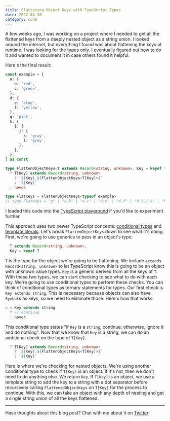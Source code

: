 ```yaml
---
title: Flattening Object Keys with TypeScript Types
date: 2022-04-26
category: code
---
```


A few weeks ago, I was working on a project where I needed to get all the flattened keys from a deeply nested object as a string union. I looked around the internet, but everything I found was about flattening the keys at runtime. I was looking for the types only. I eventually figured out how to do it and wanted to document it in case others found it helpful.

Here's the final result:

```typescript
const example = {
  a: {
    b: 'red',
    c: 'green',
  },
  d: {
    e: 'blue',
    f: 'yellow',
  },
  g: 'pink',
  h: {
    i: {
      j: {
        k: 'gray',
        l: 'grey',
      },
    },
  },
} as const

type FlattenObjectKeys<T extends Record<string, unknown>, Key = keyof T> = Key extends string
  ? T[Key] extends Record<string, unknown>
    ? `${Key}.${FlattenObjectKeys<T[Key]>}`
    : `${Key}`
  : never

type FlatKeys = FlattenObjectKeys<typeof example>
// type FlatKeys = "g" | "a.b" | "a.c" | "d.e" | "d.f" | "h.i.j.k" | "h.i.j.l"
```

<!-- ::: info -->

I loaded this code into the [TypeScript playground](https://www.typescriptlang.org/play?#code/MYewdgzgLgBApgDwIYFsAOAbOMC8MDeAUDDEgFwHEkwBGFA5AE5wAm9ANFScAwObNwwHKgF9OJFhSLV4DGhgCucYTIBmDAJ5wMGEAHd6o8TF4M0ASzABrFTAAWUrjHOOZJAFau3JK30ZINW28MPzhApxIRJyjIwhFSCBhQSChCQigNNGwAMQwkKChBAHkadzhgKABpMIgAHgAVeARCsBZEgCVykEYWWuhGS152GAVrMH0wAD5h6o1cGCswkFUYesncKlmmlraYfsGqAH5VgG1ZgF1twV3O0B6+qAGwIZGxicmjmAADABJ8WZEADo-rl8i0SmUKrM6vUzmFzpMRF8qBRfv8wkiUTAwHAAG5wRhpDJZGCgqo1eZk8GlcrkjR1YlwZZNVCYOCTIA) if you'd like to experiment further.

<!-- ::: -->

This approach uses two newer TypeScript concepts: [conditional types](https://www.typescriptlang.org/docs/handbook/2/conditional-types.html) and [template literals](https://www.typescriptlang.org/docs/handbook/2/template-literal-types.html#handbook-content). Let's break `FlattenObjectKeys` down to see what it's doing. First, we're going to use generics to pass in an object's type:

```typescript
  T extends Record<string, unknown>,
  Key = keyof T
```

`T` is the type for the object we're going to be flattening. We include `extends Record<string, unknown>` to let TypeScript know this is going to be an object with unknown value types. `Key` is a generic derived from all the keys of `T`. With these two types, we can start checking to see what to do with each key. We're going to use conditional types to perform these checks. You can think of conditional types as ternary statements for types. Our first check is `Key extends string`. This is necessary because objects can also have `Symbol`s as keys, so we need to eliminate those. Here's how that works:

```typescript
> = Key extends string
  ? // Continue
  : never
```

This conditional type states "if `Key` is a `string`, continue; otherwise, ignore it and do nothing". Now that we know that `Key` is a string, we can do an additional check on the type of `T[Key]`.

```typescript
  ? T[Key] extends Record<string, unknown>
    ? `${Key}.${FlattenObjectKeys<T[Key]>}`
    : `${Key}`
```

Here is where we're checking for nested objects. We're using another conditional type to check if `T[Key]` is an object. If it's not, then we don't need to do anything else. We return `Key`. If `T[Key]` is an object, we use a template string to add the key to a string with a dot separator before recursively calling `FlattenedObjectKeys` on `T[Key]` for the process to continue. With this, we can take an object with any depth of nesting and get a single string union of all the keys flattened.

---

Have thoughts about this blog post? Chat with me about it on [Twitter](https://twitter.com/RayGesualdo)!
